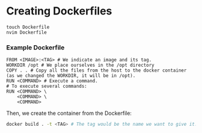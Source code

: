 # Creating Dockerfiles

```
touch Dockerfile
nvim Dockerfile
```

### Example Dockerfile

```docker
FROM <IMAGE>:<TAG> # We indicate an image and its tag.
WORKDIR /opt # We place ourselves in the /opt directory
COPY . . # Copy all the files from the host to the docker container (as we changed the WORKDIR, it will be in /opt).
RUN <COMMAND> # Execute a command.
# To execute several commands:
RUN <COMMAND> \
    <COMMAND> \
    <COMMAND>
```

Then, we create the container from the Dockerfile:

```bash
docker build . -t <TAG> # The tag would be the name we want to give it.
```
